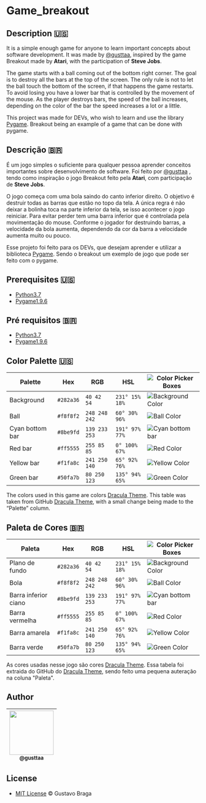 # Game_breakout
## Description :us:
It is a simple enough game for anyone to learn important concepts about software development. It was made by [@gusttaa](https://github.com/gusttaa), inspired by the game Breakout made by **Atari**, with the participation of **Steve Jobs**.

The game starts with a ball coming out of the bottom right corner. The goal is to destroy all the bars at the top of the screen. The only rule is not to let the ball touch the bottom of the screen, if that happens the game restarts. To avoid losing you have a lower bar that is controlled by the movement of the mouse. As the player destroys bars, the speed of the ball increases, depending on the color of the bar the speed increases a lot or a little.

This project was made for DEVs, who wish to learn and use the library [Pygame](https://github.com/pygame). Breakout being an example of a game that can be done with pygame.

## Descrição :brazil:
É um jogo simples o suficiente para qualquer pessoa aprender conceitos importantes sobre  desenvolvimento de software. Foi feito por [@gusttaa](https://github.com/gusttaa) , tendo como inspiração o jogo Breakout feito pela **Atari**, com participação de **Steve Jobs**.

O jogo começa com uma bola saindo do canto inferior direito. O objetivo é destruir todas as barras que estão no topo da tela. A única regra é não deixar a bolinha toca na parte inferior da tela, se isso acontecer o jogo reiniciar. Para evitar perder tem uma barra inferior que é controlada pela movimentação do mouse. Conforme o jogador for destruindo barras, a velocidade da bola aumenta, dependendo da cor da barra a velocidade aumenta muito ou pouco.

Esse projeto foi feito para os DEVs, que desejam aprender e utilizar a biblioteca [Pygame](https://github.com/pygame). Sendo o breakout um exemplo de jogo que pode ser feito com o pygame.

## Prerequisites :us:
* [Python3.7](https://www.python.org/downloads/release/python-377/)
* [Pygame1.9.6](https://www.pygame.org/download.shtml)

## Pré requisitos :brazil:
* [Python3.7](https://www.python.org/downloads/release/python-377/)
* [Pygame1.9.6](https://www.pygame.org/download.shtml)

## Color Palette :us:
Palette           | Hex       | RGB           | HSL             | ![Color Picker Boxes](https://draculatheme.com/static/img/color-boxes/eyedropper.png)
---               | ---       | ---           | ---             | ---
Background        | `#282a36` | `40 42 54`    | `231° 15% 18%`  | ![Background Color](https://draculatheme.com/static/img/color-boxes/background.png)
Ball              | `#f8f8f2` | `248 248 242` | `60° 30% 96%`   | ![Ball Color](https://draculatheme.com/static/img/color-boxes/foreground.png)
Cyan bottom bar   | `#8be9fd` | `139 233 253` | `191° 97% 77%`  | ![Cyan bottom bar](https://draculatheme.com/static/img/color-boxes/cyan.png)
Red bar           | `#ff5555` | `255 85 85`   | `0° 100% 67%`   | ![Red Color](https://draculatheme.com/static/img/color-boxes/red.png)
Yellow bar        | `#f1fa8c` | `241 250 140` | `65° 92% 76%`   | ![Yellow Color](https://draculatheme.com/static/img/color-boxes/yellow.png)
Green bar         | `#50fa7b` | `80 250 123`  | `135° 94% 65%`  | ![Green Color](https://draculatheme.com/static/img/color-boxes/green.png)


The colors used in this game are colors [Dracula Theme](https://github.com/dracula/dracula-theme). This table was taken from GitHub [Dracula Theme](https://github.com/dracula/dracula-theme/blob/master/README.md), with a small change being made to the “Palette” column.

## Paleta de Cores :brazil:

Paleta           | Hex       | RGB           | HSL             | ![Color Picker Boxes](https://draculatheme.com/static/img/color-boxes/eyedropper.png)
---               | ---       | ---           | ---             | ---
Plano de fundo    | `#282a36` | `40 42 54`    | `231° 15% 18%`  | ![Background Color](https://draculatheme.com/static/img/color-boxes/background.png)
Bola             | `#f8f8f2` | `248 248 242` | `60° 30% 96%`   | ![Ball Color](https://draculatheme.com/static/img/color-boxes/foreground.png)
Barra inferior ciano | `#8be9fd` | `139 233 253` | `191° 97% 77%`  | ![Cyan bottom bar](https://draculatheme.com/static/img/color-boxes/cyan.png)
Barra vermelha          | `#ff5555` | `255 85 85`   | `0° 100% 67%`   | ![Red Color](https://draculatheme.com/static/img/color-boxes/red.png)
Barra amarela        | `#f1fa8c` | `241 250 140` | `65° 92% 76%`   | ![Yellow Color](https://draculatheme.com/static/img/color-boxes/yellow.png)
Barra verde         | `#50fa7b` | `80 250 123`  | `135° 94% 65%`  | ![Green Color](https://draculatheme.com/static/img/color-boxes/green.png)

As cores usadas nesse jogo são cores [Dracula Theme](https://github.com/dracula/dracula-theme). Essa tabela foi extraida do GitHub do [Dracula Theme](https://github.com/dracula/dracula-theme/blob/master/README.md), sendo feito uma pequena auteração na coluna "Paleta".

## Author
| [<img src="https://avatars2.githubusercontent.com/u/53372956?s=400&u=20e6ce9849584679bc01b474239e0778e57b7acc&v=4" width=115><br><sub>@gusttaa</sub>](https://github.com/gusttaa) |
| :---: |


## License 
* [MIT License](https://github.com/gusttaa/Game_breakout/blob/master/LICENSE) © Gustavo Braga
